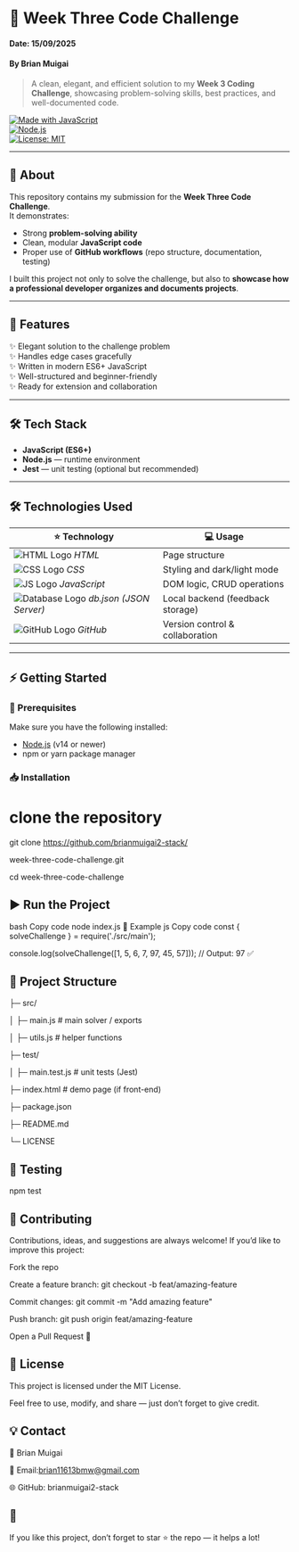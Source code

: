 # 🚀 Week Three Code Challenge  

#### Date: 15/09/2025
#### By Brian Muigai

> A clean, elegant, and efficient solution to my **Week 3 Coding Challenge**, showcasing problem-solving skills, best practices, and well-documented code.  

[![Made with JavaScript](https://img.shields.io/badge/Made%20with-JavaScript-yellow?style=for-the-badge&logo=javascript)](https://developer.mozilla.org/en-US/docs/Web/JavaScript)  
[![Node.js](https://img.shields.io/badge/Node.js-%3E%3D14-brightgreen?style=for-the-badge&logo=node.js)](https://nodejs.org/)  
[![License: MIT](https://img.shields.io/badge/License-MIT-blue?style=for-the-badge)](LICENSE)  

---

## 🌟 About  

This repository contains my submission for the **Week Three Code Challenge**.  
It demonstrates:
- Strong **problem-solving ability**  
- Clean, modular **JavaScript code**  
- Proper use of **GitHub workflows** (repo structure, documentation, testing)  

I built this project not only to solve the challenge, but also to **showcase how a professional developer organizes and documents projects**.  

---

## 🎯 Features  

✨ Elegant solution to the challenge problem  
✨ Handles edge cases gracefully  
✨ Written in modern ES6+ JavaScript  
✨ Well-structured and beginner-friendly  
✨ Ready for extension and collaboration  

---

## 🛠️ Tech Stack  

- **JavaScript (ES6+)**  
- **Node.js** — runtime environment  
- **Jest** — unit testing (optional but recommended)  

---

## 🛠️ Technologies Used  

| ⭐ Technology | 💻 Usage |
|--------------|-----------|
| ![HTML Logo](https://img.icons8.com/color/48/000000/html-5.png) *HTML* | Page structure |
| ![CSS Logo](https://img.icons8.com/color/48/000000/css3.png) *CSS* | Styling and dark/light mode |
| ![JS Logo](https://img.icons8.com/color/48/000000/javascript.png) *JavaScript* | DOM logic, CRUD operations |
| ![Database Logo](https://img.icons8.com/ios/50/000000/database.png) *db.json (JSON Server)* | Local backend (feedback storage) |
| ![GitHub Logo](https://img.icons8.com/ios-glyphs/48/000000/github.png) *GitHub* | Version control & collaboration |

---
## ⚡ Getting Started  

### 🔑 Prerequisites  
Make sure you have the following installed:  
- [Node.js](https://nodejs.org/) (v14 or newer)  
- npm or yarn package manager  

### 📥 Installation  

# clone the repository

git clone https://github.com/brianmuigai2-stack/

week-three-code-challenge.git

cd week-three-code-challenge

## ▶️ Run the Project

bash
Copy code
node index.js
📝 Example
js
Copy code
const { solveChallenge } = require('./src/main');

console.log(solveChallenge([1, 5, 6, 7, 97, 45, 57])); 
// Output: 97 ✅

## 📂 Project Structure


├─ src/

│  ├─ main.js          # main solver / exports

│  ├─ utils.js         # helper functions

├─ test/

│  ├─ main.test.js     # unit tests (Jest)

├─ index.html          # demo page (if front-end)

├─ package.json

├─ README.md

└─ LICENSE

## 🧪 Testing

npm test

## 🤝 Contributing

Contributions, ideas, and suggestions are always welcome!
If you’d like to improve this project:

Fork the repo

Create a feature branch: git checkout -b feat/amazing-feature

Commit changes: git commit -m "Add amazing feature"

Push branch: git push origin feat/amazing-feature

Open a Pull Request 🎉

## 📜 License

This project is licensed under the MIT License.

Feel free to use, modify, and share — just don’t forget to give credit.

## 💡 Contact

👤 Brian Muigai

📧 Email:brian11613bmw@gmail.com

🌐 GitHub: brianmuigai2-stack

## 🌟 

If you like this project, don’t forget to star ⭐ the repo — it helps a lot!

